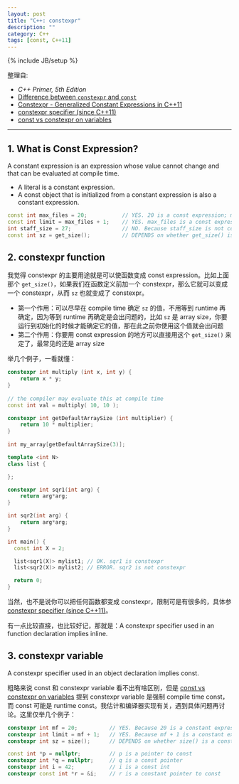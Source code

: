 ```yaml
---
layout: post
title: "C++: constexpr"
description: ""
category: C++
tags: [const, C++11]
---
```

{% include JB/setup %}

整理自: 

- _C++ Primer, 5th Edition_
- [Difference between `constexpr` and `const`](http://stackoverflow.com/questions/14116003/difference-between-constexpr-and-const)
- [Constexpr - Generalized Constant Expressions in C++11](http://www.cprogramming.com/c++11/c++11-compile-time-processing-with-constexpr.html)
- [constexpr specifier (since C++11)](http://en.cppreference.com/w/cpp/language/constexpr)
- [const vs constexpr on variables](http://stackoverflow.com/questions/13346879/const-vs-constexpr-on-variables)

-----

## 1. What is Const Expression?

A constant expression is an expression whose value cannot change and that can be evaluated at compile time. 

- A literal is a constant expression. 
- A const object that is initialized from a constant expression is also a constant expression.

```cpp
const int max_files = 20; 			// YES. 20 is a const expression; max_files is const and initialized from 20
const int limit = max_files + 1; 	// YES. max_files is a const expression; limit is const and initialized from max_files
int staff_size = 27; 				// NO. Because staff_size is not const
const int sz = get_size(); 			// DEPENDS on whether get_size() is a const expression
```

## 2. constexpr function

我觉得 constexpr 的主要用途就是可以使函数变成 const expression。比如上面那个 `get_size()`，如果我们在函数定义前加一个 constexpr，那么它就可以变成一个 constexpr，从而 `sz` 也就变成了 constexpr。

- 第一个作用：可以尽早在 compile time 确定 `sz` 的值，不用等到 runtime 再确定，因为等到 runtime 再确定是会出问题的，比如 `sz` 是 array size，你要运行到初始化的时候才能确定它的值，那在此之前你使用这个值就会出问题
- 第二个作用：你要用 const expression 的地方可以直接用这个 `get_size()` 来定了，最常见的还是 array size

举几个例子，一看就懂：

```cpp
constexpr int multiply (int x, int y) {
    return x * y;
}
 
// the compiler may evaluate this at compile time
const int val = multiply( 10, 10 );
```

```cpp
constexpr int getDefaultArraySize (int multiplier) {
    return 10 * multiplier;
}
 
int my_array[getDefaultArraySize(3)];
```

```cpp
template <int N>
class list { 

};

constexpr int sqr1(int arg) { 
	return arg*arg; 
}

int sqr2(int arg) { 
	return arg*arg; 
}

int main() {
  const int X = 2;

  list<sqr1(X)> mylist1; // OK. sqr1 is constexpr
  list<sqr2(X)> mylist2; // ERROR. sqr2 is not constexpr

  return 0;
}
```

当然，也不是说你可以把任何函数都变成 constexpr，限制可是有很多的，具体参 [constexpr specifier (since C++11)](http://en.cppreference.com/w/cpp/language/constexpr)。

有一点比较直接，也比较好记，那就是：A constexpr specifier used in an function declaration implies inline.

## 3. constexpr variable

A constexpr specifier used in an object declaration implies const.

粗略来说 const 和 constexpr variable 看不出有啥区别，但是 [const vs constexpr on variables](http://stackoverflow.com/questions/13346879/const-vs-constexpr-on-variables) 提到 constexpr variable 是强制 compile time const，而 const 可能是 runtime const。我估计和编译器实现有关，遇到具体问题再讨论。这里仅举几个例子：

```cpp
constexpr int mf = 20; 			// YES. Because 20 is a constant expression
constexpr int limit = mf + 1; 	// YES. Because mf + 1 is a constant expression
constexpr int sz = size(); 		// DEPENDS on whether size() is a const expression

const int *p = nullptr; 		// p is a pointer to const
constexpr int *q = nullptr; 	// q is a const pointer
constexpr int i = 42; 			// i is a const int
constexpr const int *r = &i; 	// r is a constant pointer to const
```
